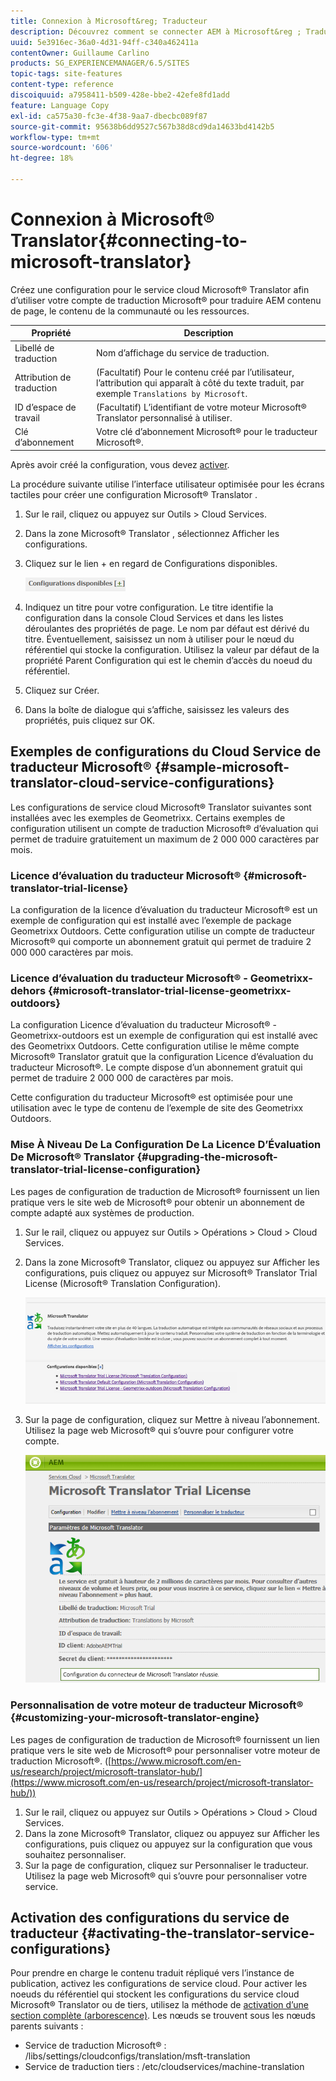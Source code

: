 ```yaml
---
title: Connexion à Microsoft&reg; Traducteur
description: Découvrez comment se connecter AEM à Microsoft&reg ; Traducteur.
uuid: 5e3916ec-36a0-4d31-94ff-c340a462411a
contentOwner: Guillaume Carlino
products: SG_EXPERIENCEMANAGER/6.5/SITES
topic-tags: site-features
content-type: reference
discoiquuid: a7958411-b509-428e-bbe2-42efe8fd1add
feature: Language Copy
exl-id: ca575a30-fc3e-4f38-9aa7-dbecbc089f87
source-git-commit: 95638b6dd9527c567b38d8cd9da14633bd4142b5
workflow-type: tm+mt
source-wordcount: '606'
ht-degree: 18%

---
```


# Connexion à Microsoft® Translator{#connecting-to-microsoft-translator}

Créez une configuration pour le service cloud Microsoft® Translator afin d’utiliser votre compte de traduction Microsoft® pour traduire AEM contenu de page, le contenu de la communauté ou les ressources.

| Propriété | Description |
|---|---|
| Libellé de traduction | Nom d’affichage du service de traduction. |
| Attribution de traduction | (Facultatif) Pour le contenu créé par l’utilisateur, l’attribution qui apparaît à côté du texte traduit, par exemple `Translations by Microsoft`. |
| ID d’espace de travail | (Facultatif) L’identifiant de votre moteur Microsoft® Translator personnalisé à utiliser. |
| Clé d’abonnement | Votre clé d’abonnement Microsoft® pour le traducteur Microsoft®. |

Après avoir créé la configuration, vous devez [activer](/help/sites-administering/tc-msconf.md#activating-the-translator-service-configurations).

La procédure suivante utilise l’interface utilisateur optimisée pour les écrans tactiles pour créer une configuration Microsoft® Translator .

1. Sur le rail, cliquez ou appuyez sur Outils > Cloud Services.
1. Dans la zone Microsoft® Translator , sélectionnez Afficher les configurations.
1. Cliquez sur le lien + en regard de Configurations disponibles.

   ![chlimage_1-382](assets/chlimage_1-382.png)

1. Indiquez un titre pour votre configuration. Le titre identifie la configuration dans la console Cloud Services et dans les listes déroulantes des propriétés de page. Le nom par défaut est dérivé du titre. Éventuellement, saisissez un nom à utiliser pour le nœud du référentiel qui stocke la configuration. Utilisez la valeur par défaut de la propriété Parent Configuration qui est le chemin d’accès du noeud du référentiel.
1. Cliquez sur Créer.
1. Dans la boîte de dialogue qui s’affiche, saisissez les valeurs des propriétés, puis cliquez sur OK.

## Exemples de configurations du Cloud Service de traducteur Microsoft® {#sample-microsoft-translator-cloud-service-configurations}

Les configurations de service cloud Microsoft® Translator suivantes sont installées avec les exemples de Geometrixx. Certains exemples de configuration utilisent un compte de traduction Microsoft® d’évaluation qui permet de traduire gratuitement un maximum de 2 000 000 caractères par mois.

### Licence d’évaluation du traducteur Microsoft® {#microsoft-translator-trial-license}

La configuration de la licence d’évaluation du traducteur Microsoft® est un exemple de configuration qui est installé avec l’exemple de package Geometrixx Outdoors. Cette configuration utilise un compte de traducteur Microsoft® qui comporte un abonnement gratuit qui permet de traduire 2 000 000 caractères par mois.

### Licence d’évaluation du traducteur Microsoft® - Geometrixx-dehors {#microsoft-translator-trial-license-geometrixx-outdoors}

La configuration Licence d’évaluation du traducteur Microsoft® - Geometrixx-outdoors est un exemple de configuration qui est installé avec des Geometrixx Outdoors. Cette configuration utilise le même compte Microsoft® Translator gratuit que la configuration Licence d’évaluation du traducteur Microsoft®. Le compte dispose d’un abonnement gratuit qui permet de traduire 2 000 000 de caractères par mois.

Cette configuration du traducteur Microsoft® est optimisée pour une utilisation avec le type de contenu de l’exemple de site des Geometrixx Outdoors.

### Mise À Niveau De La Configuration De La Licence D’Évaluation De Microsoft® Translator {#upgrading-the-microsoft-translator-trial-license-configuration}

Les pages de configuration de traduction de Microsoft® fournissent un lien pratique vers le site web de Microsoft® pour obtenir un abonnement de compte adapté aux systèmes de production.

1. Sur le rail, cliquez ou appuyez sur Outils > Opérations > Cloud > Cloud Services.
1. Dans la zone Microsoft® Translator, cliquez ou appuyez sur Afficher les configurations, puis cliquez ou appuyez sur Microsoft® Translator Trial License (Microsoft® Translation Configuration).

   ![chlimage_1-383](assets/chlimage_1-383.png)

1. Sur la page de configuration, cliquez sur Mettre à niveau l’abonnement. Utilisez la page web Microsoft® qui s’ouvre pour configurer votre compte.

   ![chlimage_1-384](assets/chlimage_1-384.png)

### Personnalisation de votre moteur de traducteur Microsoft® {#customizing-your-microsoft-translator-engine}

Les pages de configuration de traduction de Microsoft® fournissent un lien pratique vers le site web de Microsoft® pour personnaliser votre moteur de traduction Microsoft®. ([https://www.microsoft.com/en-us/research/project/microsoft-translator-hub/](https://www.microsoft.com/en-us/research/project/microsoft-translator-hub/))

1. Sur le rail, cliquez ou appuyez sur Outils > Opérations > Cloud > Cloud Services.
1. Dans la zone Microsoft® Translator, cliquez ou appuyez sur Afficher les configurations, puis cliquez ou appuyez sur la configuration que vous souhaitez personnaliser.
1. Sur la page de configuration, cliquez sur Personnaliser le traducteur. Utilisez la page web Microsoft® qui s’ouvre pour personnaliser votre service.

## Activation des configurations du service de traducteur {#activating-the-translator-service-configurations}

Pour prendre en charge le contenu traduit répliqué vers l’instance de publication, activez les configurations de service cloud. Pour activer les noeuds du référentiel qui stockent les configurations du service cloud Microsoft® Translator ou de tiers, utilisez la méthode de [activation d’une section complète (arborescence)](/help/sites-authoring/publishing-pages.md#publishing-and-unpublishing-a-tree). Les nœuds se trouvent sous les nœuds parents suivants :

* Service de traduction Microsoft® : /libs/settings/cloudconfigs/translation/msft-translation
* Service de traduction tiers : /etc/cloudservices/machine-translation
